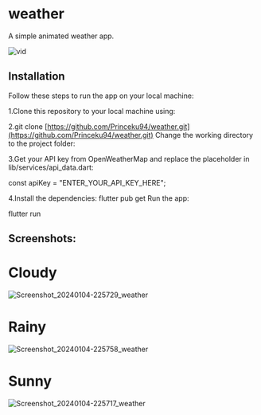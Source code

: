 # weather

A simple animated weather app.

![vid](https://github.com/Princeku94/weather/assets/64741610/02533fa1-0f4c-41bb-bcc1-56fbcd72c4f6)

## Installation

Follow these steps to run the app on your local machine:

1.Clone this repository to your local machine using:

2.git clone [https://github.com/Princeku94/weather.git](https://github.com/Princeku94/weather.git)
Change the working directory to the project folder:

3.Get your API key from OpenWeatherMap and replace the placeholder in lib/services/api_data.dart:

const apiKey = "ENTER_YOUR_API_KEY_HERE";
 
4.Install the dependencies:
flutter pub get
Run the app:

flutter run


## Screenshots:


# Cloudy
![Screenshot_20240104-225729_weather](https://github.com/Princeku94/weather/assets/64741610/bb6fbf9b-579f-4116-b1f4-146f96a3f2f8) 

# Rainy
![Screenshot_20240104-225758_weather](https://github.com/Princeku94/weather/assets/64741610/0614f545-1e05-4a9a-91b2-71c031bb45da) 

# Sunny
![Screenshot_20240104-225717_weather](https://github.com/Princeku94/weather/assets/64741610/1725c2c5-f247-46e5-8a03-bb0deb3702f0)


